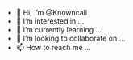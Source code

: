 - 👋 Hi, I’m @Knowncall
- 👀 I’m interested in ...
- 🌱 I’m currently learning ...
- 💞️ I’m looking to collaborate on ...
- 📫 How to reach me ...

<!---
Knowncall/Knowncall is a ✨ special ✨ repository because its `README.md` (this file) appears on your GitHub profile.
You can click the Preview link to take a look at your changes.
--->

